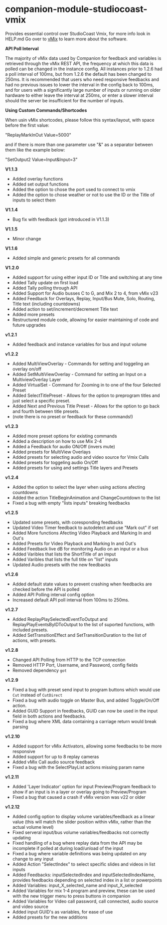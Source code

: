 # companion-module-studiocoast-vmix

Provides essential control over StudioCoast Vmix, for more info look in HELP.md
Go over to [vMix](https://www.vmix.com/) to learn more about the software.

**API Poll Interval**

The majority of vMix data used by Companion for feedback and variables is retrieved through the vMix REST API, the frequency at which this data is polled can be changed in the instance config. All instances prior to 1.2.6 had a poll interval of 100ms, but from 1.2.6 the default has been changed to 250ms. It is recommended that users who need responsive feedbacks and had no previous issues to lower the interval in the config back to 100ms, and for users with a significantly large number of inputs or running on older hardware to either leave the interval at 250ms, or enter a slower interval should the server be insufficient for the number of inputs.

**Using Custom Commands/Shortcodes**

When usin vMix shortcodes, please follow this syntax/layout, with space before the first value:

"ReplayMarkInOut Value=5000"

and if there is more than one parameter use "&" as a separator between them like the example below:

"SetOutput2 Value=Input&Input=3"

**V1.1.3**
* Added overlay functions
* Added set output functions
* Added the option to chose the port used to connect to vmix
* Added the option to chose weather or not to use the ID or the Title of inputs to select them

**V1.1.4**
* Bug fix with feedback (got introduced in V1.1.3)

**V1.1.5**
* Minor change

**V1.1.6**
* Added simple and generic presets for all commands

**V1.2.0**
* Added support for using either input ID or Title and switching at any time
* Added Tally update on first load
* Added Tally polling through API
* Added Support for Audio busses C to G, and Mix 2 to 4, from vMix v23
* Added Feedback for Overlays, Replay, Input/Bus Mute, Solo, Routing, Title text (including countdowns)
* Added action to set/increment/decrement Title text
* Added more presets
* Restructured module code, allowing for easier maintaining of code and future upgrades

**v1.2.1**
* Added feedback and instance variables for bus and input volume

**v1.2.2**
* Added MultiViewOverlay - Commands for setting and toggeling an overlay on/off
* Added SetMultiViewOverlay - Command for setting an Input on a MultiviewOverlay Layer
* Added VirtualSet - Command for Zooming in to one of the four Selected Preset
* Added SelectTitlePreset - Allows for the option to preprogram titles and just select a specific preset.
* Added Next and Previous Title Preset - Allows for the option to go back and fourth between title presets. 
* (note there is no preset or feedback for these commands!)

**v1.2.3**
* Added more preset options for existing commands
* Added a description on how to use Mix 2-4
* Added a Feedback for audio ON/Off (invers mute)
* Added presets for MultiView Overlays
* Added presets for selecting audio and video source for Vmix Calls
* Added presets for toggeling audio On/Off
* Added presets for using and settings Title layers and Presets

**v1.2.4**
* Added the option to select the layer when using actions afecting countdowns
* Added the action TitleBeginAnimation and ChangeCountdown to the list
* Fixed a bug with empty "lists inputs" breaking feedbacks

**v1.2.5**
* Updated some presets, with coresponding feedbacks
* Updated Video Timer feedback to autodetect and use "Mark out" if set
* Added More functions Afecting Video Playback and Marking In and Out's
* Added Presets for Video Playback and Marking In and Out's
* Added Feedback live dB for monitoring Audio on an input or a bus
* Added Varibles that lists the ShortTitle of an imput
* Added Varibles that lists the full title on "list" inputs 
* Updated Audio presets with the new feedbacks

**v1.2.6**
* Added default state values to prevent crashing when feedbacks are checked before the API is polled
* Added API Polling interval config option
* Increased default API poll interval from 100ms to 250ms.

**v1.2.7**
* Added ReplayPlaySelectedEventToOutput and ReplayPlayEventsByIDToOutput to the list of suported functions, with included presets.
* Added SetTransitionEffect and SetTransitionDuration to the list of actions, with presets.

**v1.2.8**
* Changed API Polling from HTTP to the TCP connection
* Removed HTTP Port, Username, and Password, config fields
* Removed dependency `got`

**v1.2.9**
* Fixed a bug with preset send input to program buttons which would use `Cut` instead of `CutDirect`
* Fixed a bug with audio toggle on Master Bus, and added Toggle/On/Off action.
* Added GUID Support in feedbacks, GUID can now be used in the input field in both actions and feedbacks.
* Fixed a bug where XML data containing a carriage return would break parsing

**v1.2.10**
* Added support for vMix Activators, allowing some feedbacks to be more responsive
* Added support for up to 8 replay cameras
* Added vMix Call audio source feedback
* Fixed a bug with the SelectPlayList actions missing param name

**v1.2.11**
* Added 'Layer Indicator' option for input Preview/Program feedback to show if an input is in a layer or overlay going to Preview/Program
* Fixed a bug that caused a crash if vMix version was v22 or older

**v1.2.12**
* Added config option to display volume variables/feedback as a linear value (this will match the slider position within vMix, rather than the actual volume level)
* Fixed serveral input/bus volume variables/feedbacks not correctly updating
* Fixed handling of a bug where replay data from the API may be incomplete if polled at during load/unload of the input
* Fixed a bug where variable definitions was being updated on any change to any input
* Added Action "SelectIndex" to select specific slides and videos in list inputs
* Added Feedbacks: inputSelectedIndex and inputSelectedIndexName, provides feedbacks depending on selected index in a list or powerpoints
* Added Variables: input_X_selected_name and input_X_selected
* Added Variables for mix 1-4 program and preview, these can be used with the new trigger menu to press buttons in companion
* Added Variables for Video call password, call connected, audio source and video source
* Added input GUID's as variables, for ease of use
* Added presets for the new additions
